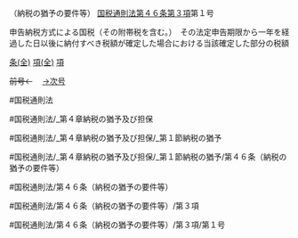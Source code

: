 （納税の猶予の要件等）
[国税通則法第４６条第３項](国税通則法＿＿＿＿＿第４６条第３項)第１号

申告納税方式による国税（その附帯税を含む。）　その法定申告期限から一年を経過した日以後に納付すべき税額が確定した場合における当該確定した部分の税額

[条(全)](国税通則法＿＿＿＿＿第４６条_.md)    [項(全)](国税通則法＿＿＿＿＿第４６条第３項_.md)    [項](国税通則法＿＿＿＿＿第４６条第３項.md)

~~前号←~~　  [→次号](国税通則法＿＿＿＿＿第４６条第３項第２号.md)

#国税通則法

#国税通則法/_第４章納税の猶予及び担保

#国税通則法/_第４章納税の猶予及び担保/_第１節納税の猶予

#国税通則法/_第４章納税の猶予及び担保/_第１節納税の猶予/第４６条（納税の猶予の要件等）

#国税通則法/第４６条（納税の猶予の要件等）

#国税通則法/第４６条（納税の猶予の要件等）/第３項

#国税通則法/第４６条（納税の猶予の要件等）/第３項/第１号

